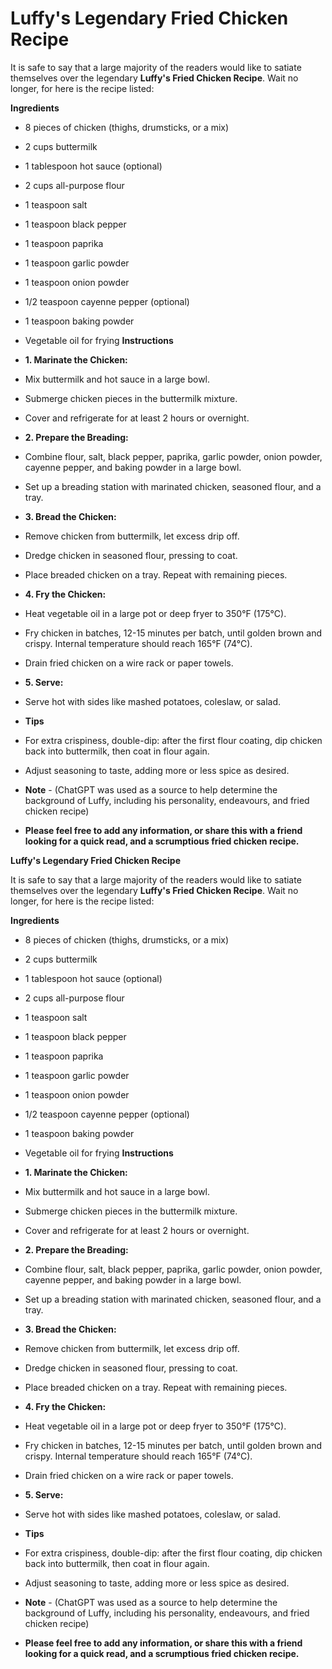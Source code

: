 # Luffy's Legendary Fried Chicken Recipe

It is safe to say that a large majority of the readers would like to satiate themselves over the legendary **Luffy's Fried Chicken Recipe**. Wait no longer, for here is the recipe listed:

**Ingredients**
- 8 pieces of chicken (thighs, drumsticks, or a mix)
- 2 cups buttermilk
- 1 tablespoon hot sauce (optional)
- 2 cups all-purpose flour
- 1 teaspoon salt
- 1 teaspoon black pepper
- 1 teaspoon paprika
- 1 teaspoon garlic powder
- 1 teaspoon onion powder
- 1/2 teaspoon cayenne pepper (optional)
- 1 teaspoon baking powder
- Vegetable oil for frying
**Instructions**
- **1. Marinate the Chicken:**
- Mix buttermilk and hot sauce in a large bowl.
- Submerge chicken pieces in the buttermilk mixture.
- Cover and refrigerate for at least 2 hours or overnight.
- **2. Prepare the Breading:**
- Combine flour, salt, black pepper, paprika, garlic powder, onion powder, cayenne pepper, and baking powder in a large bowl.
- Set up a breading station with marinated chicken, seasoned flour, and a tray.
- **3. Bread the Chicken:**
- Remove chicken from buttermilk, let excess drip off.
- Dredge chicken in seasoned flour, pressing to coat.
- Place breaded chicken on a tray. Repeat with remaining pieces.
- **4. Fry the Chicken:**
- Heat vegetable oil in a large pot or deep fryer to 350°F (175°C).
- Fry chicken in batches, 12-15 minutes per batch, until golden brown and crispy. Internal temperature should reach 165°F (74°C).
- Drain fried chicken on a wire rack or paper towels.
- **5. Serve:**
- Serve hot with sides like mashed potatoes, coleslaw, or salad.
- **Tips**
- For extra crispiness, double-dip: after the first flour coating, dip chicken back into buttermilk, then coat in flour again.
- Adjust seasoning to taste, adding more or less spice as desired.
- **Note** - (ChatGPT was used as a source to help determine the background of Luffy, including his personality, endeavours, and fried chicken recipe)

- **Please feel free to add any information, or share this with a friend looking for a quick read, and a scrumptious fried chicken recipe.**



**Luffy's Legendary Fried Chicken Recipe**

It is safe to say that a large majority of the readers would like to satiate themselves over the legendary **Luffy's Fried Chicken Recipe**. Wait no longer, for here is the recipe listed:

**Ingredients**
- 8 pieces of chicken (thighs, drumsticks, or a mix)
- 2 cups buttermilk
- 1 tablespoon hot sauce (optional)
- 2 cups all-purpose flour
- 1 teaspoon salt
- 1 teaspoon black pepper
- 1 teaspoon paprika
- 1 teaspoon garlic powder
- 1 teaspoon onion powder
- 1/2 teaspoon cayenne pepper (optional)
- 1 teaspoon baking powder
- Vegetable oil for frying
**Instructions**
- **1. Marinate the Chicken:**
- Mix buttermilk and hot sauce in a large bowl.
- Submerge chicken pieces in the buttermilk mixture.
- Cover and refrigerate for at least 2 hours or overnight.
- **2. Prepare the Breading:**
- Combine flour, salt, black pepper, paprika, garlic powder, onion powder, cayenne pepper, and baking powder in a large bowl.
- Set up a breading station with marinated chicken, seasoned flour, and a tray.
- **3. Bread the Chicken:**
- Remove chicken from buttermilk, let excess drip off.
- Dredge chicken in seasoned flour, pressing to coat.
- Place breaded chicken on a tray. Repeat with remaining pieces.
- **4. Fry the Chicken:**
- Heat vegetable oil in a large pot or deep fryer to 350°F (175°C).
- Fry chicken in batches, 12-15 minutes per batch, until golden brown and crispy. Internal temperature should reach 165°F (74°C).
- Drain fried chicken on a wire rack or paper towels.
- **5. Serve:**
- Serve hot with sides like mashed potatoes, coleslaw, or salad.
- **Tips**
- For extra crispiness, double-dip: after the first flour coating, dip chicken back into buttermilk, then coat in flour again.
- Adjust seasoning to taste, adding more or less spice as desired.
- **Note** - (ChatGPT was used as a source to help determine the background of Luffy, including his personality, endeavours, and fried chicken recipe)

- **Please feel free to add any information, or share this with a friend looking for a quick read, and a scrumptious fried chicken recipe.**